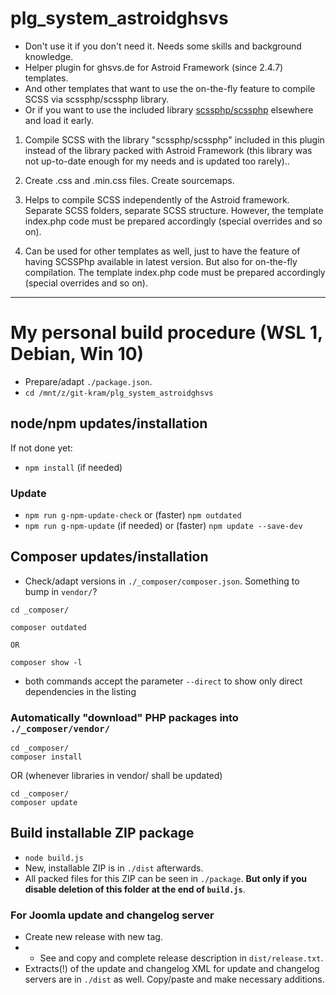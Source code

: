 # plg_system_astroidghsvs

- Don't use it if you don't need it. Needs some skills and background knowledge.
- Helper plugin for ghsvs.de for Astroid Framework (since 2.4.7) templates.
- And other templates that want to use the on-the-fly feature to compile SCSS via scssphp/scssphp library.
- Or if you want to use the included library [scssphp/scssphp](https://github.com/scssphp/scssphp) elsewhere and load it early.


1) Compile SCSS with the library "scssphp/scssphp" included in this plugin instead of the library packed with Astroid Framework (this library was not up-to-date enough for my needs and is updated too rarely)..

2) Create .css and .min.css files. Create sourcemaps.

3) Helps to compile SCSS independently of the Astroid framework. Separate SCSS folders, separate SCSS structure. However, the template index.php code must be prepared accordingly (special overrides and so on).

4) Can be used for other templates as well, just to have the feature of having SCSSPhp available in latest version. But also for on-the-fly compilation. The template index.php code must be prepared accordingly (special overrides and so on).

-----------------------------------------------------

# My personal build procedure (WSL 1, Debian, Win 10)
- Prepare/adapt `./package.json`.
- `cd /mnt/z/git-kram/plg_system_astroidghsvs`

## node/npm updates/installation
If not done yet:
- `npm install` (if needed)
### Update
- `npm run g-npm-update-check` or (faster) `npm outdated`
- `npm run g-npm-update` (if needed) or (faster) `npm update --save-dev`

## Composer updates/installation
- Check/adapt versions in `./_composer/composer.json`. Something to bump in `vendor/`?

```
cd _composer/

composer outdated

OR

composer show -l
```
- both commands accept the parameter `--direct` to show only direct dependencies in the listing

### Automatically "download" PHP packages into `./_composer/vendor/`

```
cd _composer/
composer install
```

OR
(whenever libraries in vendor/ shall be updated)

```
cd _composer/
composer update
```

## Build installable ZIP package
- `node build.js`
- New, installable ZIP is in `./dist` afterwards.
- All packed files for this ZIP can be seen in `./package`. **But only if you disable deletion of this folder at the end of `build.js`**.

### For Joomla update and changelog server
- Create new release with new tag.
- - See and copy and complete release description in `dist/release.txt`.
- Extracts(!) of the update and changelog XML for update and changelog servers are in `./dist` as well. Copy/paste and make necessary additions.
